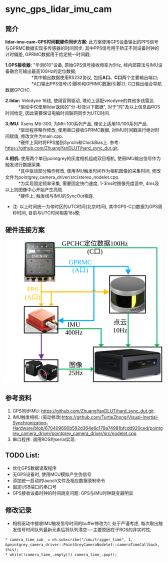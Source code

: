 # sync_gps_lidar_imu_cam
## 简介
**lidar-imu-cam-GPS时间戳硬件同步方案:** 此方案使用GPS设备输出的PPS信号与GPRMC数据实现多传感器的时间同步, 其中PPS信号用于矫正不同设备时钟的计时偏差, GPRMC数据用于给定统一时间戳;

**1.GPS接收器:** "华测610"设备, 原始GPS信号接收频率为5Hz, 经内部算法与IMU设备融合可输出最高100Hz的定位数据;  
　　　　　　*其中输出数据使用RS232协议, 包括**A口、C口**两个主要输出端口;  
　　　　　　*A口输出PPS信号(引脚8)和GPRMC数据(引脚2); C口输出组合导航数据GPCHC.

**2.lidar:** Velodyne 16线, 使用官网驱动, 理论上适配velodyne的其他多线雷达.  
　　　*驱动中仅使用lidar返回的"分-秒及以下数据", 对于"时"及以上信息由ROS时间给定, 因此需要保证电脑时间联网同步为UTC时间.

**3.IMU:** Xsens Mti-300, 为Mti-100系列产品, 理论上适用10/100系列产品.  
　　　*驱动程序略作修改, 使用串口接收GPRMC数据, 对IMU时间戳进行绝对时间赋值, 修改文件为main.cpp.  
　　　*硬件上同时将PPS接到SyncIn和ClockBias上. 参考: https://github.com/ZhuangYanDLUT/hard_sync_dut.git.

**4.相机:** 使用两个单目pointgrey的灰度相机组成双目相机, 使用IMU输出信号作为触发进行数据采集.  
　　　*其中驱动部分略作修改, 使用IMU触发时间作为相机图像的采集时间, 修改文件为pointgrey_camera_driver/src/stereo_nodelet.cpp.  
　　　*为实现固定频率采集, 需要固定快门速度, 1-3ms时图像亮度适中, 4ms及以上则图像中心开始产生亮斑.  
　　　*硬件上, 触发线与IMU的SyncOut相连. 

* 注: 以上时间统一为带时区的UTC时间(北京时间), 其中GPS-C口数据为GPS周秒时间, 目前与UTC时间相差18s整; 

## 硬件连接方案
![image](./image/传感器硬件连接.svg)

## 参考资料
1. GPS同步IMU: https://github.com/ZhuangYanDLUT/hard_sync_dut.git.
2. IMU触发相机: (驱动修改)https://github.com/TurtleZhong/Visual-Inertial-Synchronization-Hardware/blob/670409690b592d364e6c179a74981bfcdd920ced/pointgrey_camera_driver/pointgrey_camera_driver/src/nodelet.cpp
3. 串口程序: 调用ROS的serial实现.

## TODO List:
* 优化GPS数据读取程序
* 无GPS设备时, 使用MCU模拟产生伪信号
* 添加统一启动的launch文件及相应数据录制命令
* 固定USB端口的串口号
* GPS接收设备时钟的时间跳变问题: GPS与IMU时钟跳变最明显

## 修改记录
* 相机驱动中接收IMU触发信号时间的buffer修改为1, 处于严谨考虑, 每次取出触发信号时间队列最新元素后将队列清空---主要原因在于ROS的非实时性;
```
* camera_time_sub_ = nh.subscribe("/imu/trigger_time", 1, &pointgrey_camera_driver::PointGreyCameraNodelet::cameraTimeCallback, this);
* while(!camera_time_.empty()) camera_time_.pop();
```